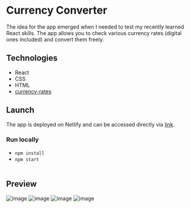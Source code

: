 # Currency Converter
The idea for the app emerged when I needed to test my recently learned React skills. The app allows you to check various currency rates (digital ones included) and convert them freely.

## Technologies
- React
- CSS
- HTML
- [currency-rates](https://github.com/fawazahmed0/currency-api) 

## Launch
The app is deployed on Netlify and can be accessed directly via [link](https://currency-converter-ir.netlify.app/).   

### Run locally
- `npm install`
- `npm start` <br><br>

## Preview
![image](https://user-images.githubusercontent.com/33060719/168665255-b2aecf33-56ec-4668-b4e9-2c4a7808cdcd.png)
![image](https://user-images.githubusercontent.com/33060719/168665366-43b7dfa0-ff11-46b8-87ef-ea01f2b11201.png)
![image](https://user-images.githubusercontent.com/33060719/168665483-1f743da6-c22e-42fd-ac64-80c25dde5142.png)
![image](https://user-images.githubusercontent.com/33060719/168665597-e216eb11-c900-4912-9406-2ec23bf2039f.png)




